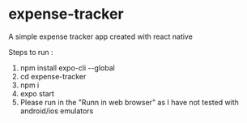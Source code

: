# expense-tracker
A simple expense tracker app created with react native

Steps to run : 
1) npm install expo-cli --global
2) cd expense-tracker
3) npm i
4) expo start
5) Please run in the "Runn in web browser" as I have not tested with android/ios emulators
